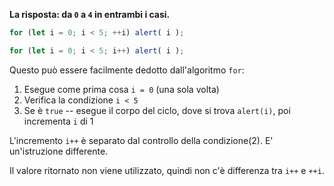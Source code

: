 **La risposta: da `0` a `4` in entrambi i casi.**

```js run
for (let i = 0; i < 5; ++i) alert( i );

for (let i = 0; i < 5; i++) alert( i );
```

Questo può essere facilmente dedotto dall'algoritmo  `for`:

1. Esegue come prima cosa `i = 0` (una sola volta)
2. Verifica la condizione `i < 5`
3. Se è `true` -- esegue il corpo del ciclo, dove si trova `alert(i)`, poi incrementa `i` di 1

L'incremento `i++` è separato dal controllo della condizione(2). E' un'istruzione differente.

Il valore ritornato non viene utilizzato, quindi non c'è differenza tra `i++` e `++i`.
